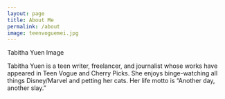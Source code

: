 ```yaml
---
layout: page
title: About Me
permalink: /about
image: teenvoguemei.jpg
---
```


Tabitha Yuen
Image

Tabitha Yuen is a teen writer, freelancer, and journalist whose works have appeared in Teen Vogue and Cherry Picks. She enjoys binge-watching all things Disney/Marvel and petting her cats. Her life motto is “Another day, another slay.”
